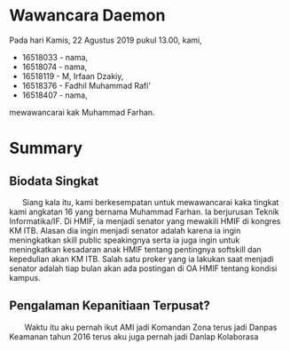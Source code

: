 # Wawancara Daemon
Pada hari Kamis, 22 Agustus 2019 pukul 13.00, kami,
- 16518033 - nama,
- 16518074 - nama,
- 16518119 - M, Irfaan Dzakiy,
- 16518376 - Fadhil Muhammad Rafi'
- 16518407 - nama,

mewawancarai kak Muhammad Farhan.

# Summary
## Biodata Singkat
&nbsp;&nbsp;&nbsp;&nbsp;&nbsp;&nbsp;Siang kala itu, kami berkesempatan untuk mewawancarai kaka tingkat kami angkatan 16 yang bernama Muhammad Farhan. Ia berjurusan Teknik Informatika/IF. Di HMIF, ia menjadi senator yang mewakili HMIF di kongres KM ITB. Alasan dia ingin menjadi senator adalah karena ia ingin meningkatkan skill public speakingnya serta ia juga ingin untuk meningkatkan kesadaran anak HMIF tentang pentingnya softskill dan kepedulian akan KM ITB. Salah satu proker yang ia lakukan saat menjadi senator adalah tiap bulan akan ada postingan di OA HMIF tentang kondisi kampus.

## Pengalaman Kepanitiaan Terpusat?
&nbsp;&nbsp;&nbsp;&nbsp;&nbsp;&nbsp; Waktu itu aku pernah ikut AMI jadi Komandan Zona terus jadi Danpas Keamanan tahun 2016 terus aku juga
pernah jadi Danlap Kolaborasa
